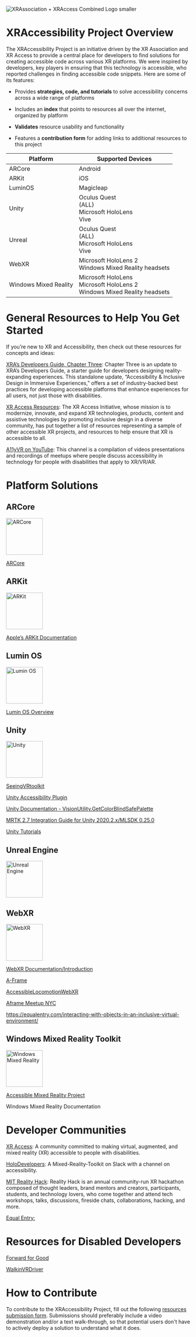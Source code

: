 ![XRAssociation + XRAccess Combined Logo smaller](https://user-images.githubusercontent.com/89936733/137009786-a53cd80a-4f20-4c8c-9f43-aa3ba6bc4e05.png)
# XRAccessibility Project Overview
The XRAccessibility Project is an initiative driven by the XR Association and XR Access to provide a central place for developers to find solutions for creating accessible code across various XR platforms. We were inspired by developers, key players in ensuring that this technology is accessible, who reported challenges in finding accessible code snippets. Here are some of its features:

 - Provides **strategies, code, and tutorials** to solve accessibility
   concerns across a wide range of platforms 

 - Includes an **index** that points to resources all over the internet, organized by platform
   
  - **Validates** resource usability and functionality
 
 - Features a **contribution form** for adding links to additional resources to this project

| Platform              	| Supported Devices                                                            	|
|-----------------------	|------------------------------------------------------------------------------	|
| ARCore                	| Android                                                                      	|
| ARKit                 	| iOS                                                                          	|
| LuminOS               	| Magicleap                                                                    	|
| Unity                 	| Oculus Quest<br>(ALL)<br>Microsoft HoloLens<br>Vive                          	|
| Unreal                	| Oculus Quest<br>(ALL)<br>Microsoft HoloLens<br>Vive                          	|
| WebXR                 	| Microsoft HoloLens 2<br>Windows Mixed Reality headsets                       	|
| Windows Mixed Reality 	| Microsoft HoloLens<br>Microsoft HoloLens 2<br>Windows Mixed Reality headsets 	|



# General Resources to Help You Get Started
If you’re new to XR and Accessibility, then check out these resources for concepts and ideas:

  

[XRA’s Developers Guide, Chapter Three](https://xra.org/research/xra-developers-guide-accessibility-and-inclusive-design/): Chapter Three is an update to XRA’s Developers Guide, a starter guide for developers designing reality-expanding experiences. This standalone update, “Accessibility & Inclusive Design in Immersive Experiences,” offers a set of industry-backed best practices for developing accessible platforms that enhance experiences for all users, not just those with disabilities.
    
[XR Access Resources](http://xraccess.org/resources/): The XR Access Initiative, whose mission is to modernize, innovate, and expand XR technologies, products, content and assistive technologies by promoting inclusive design in a diverse community, has put together a list of resources representing a sample of other accessible XR projects, and resources to help ensure that XR is accessible to all.
    
[A11yVR on YouTube](https://www.youtube.com/channel/UCqhCc1b6Cq69eg-iYeVKOog): This channel is a compilation of videos presentations and recordings of meetups where people discuss accessibility in technology for people with disabilities that apply to XR/VR/AR.  

# Platform Solutions
## ARCore  
<a href="https://developers.google.com/ar"><img src="https://lh5.googleusercontent.com/LUJl3XvZqfOZ_xXXijUpITswTFnl1w8fzRC4VVw3EiCy21uiJvvZftxrr_GvJEGDYjQBhtPCZLH6FQWec2TYHs4pPLVKnOZr4txM4BwsrsWxY-1tF_0YspVvVGS--U9MRoeVwVrH=s0" alt="ARCore" height="100"></a>

[ARCore](https://developers.google.com/ar)

## ARKit

<a href="https://developer.apple.com/augmented-reality/arkit/"><img src="https://lh3.googleusercontent.com/N1pUTIqcv9JUqgpaOCj1REfepYnuWr8z_NxY1scNuBHrTtlXdmxOXdJjKXdyMu-xj9AzfGbr74BXAMbS4q-ZS6GB-SLvXilmx4Othe5Bf8WhJbSuMZAI1wgBp-9ys9sDKf_4iB_5=s0" alt="ARKit" height="100"></a>

[Apple’s ARKit Documentation](https://developer.apple.com/documentation/arkit)

## Lumin OS

<a href="https://developer.magicleap.com/en-us/learn/guides/lumin-os-overview"><img src="https://lh5.googleusercontent.com/DXsv8lzxvge2KjYrjdFGO_fpxNzgcsFFe9I7atY__ArnbSABB-CUJj2TQTNOZk3EveVg90rIEjth5y0Yt2fx6m0cLyzvBvrPvYpqAbZ5mgJOP-ae1lXBGz7JxPv-F7LhgpGvYUp3=s0" alt="Lumin OS" height="100"></a>
  

[Lumin OS Overview](https://developer.magicleap.com/en-us/learn/guides/lumin-os-overview)

## Unity

<a href="https://unity.com/"><img src="https://lh5.googleusercontent.com/-EP7EuF1yeBoIbMEa4GXgbjCS_xmRa5cRvzcGcFoD-duaIwWY1w1am95h8jf9s1iWyymykJBkTCC8yTzVPqg7iIA0QFFHFtSH-oZNJPFfsfYh9hFueBWzbpUroqsk7peri-q7tLw=s0" alt="Unity" height="100"></a>
  

[SeeingVRtoolkit](https://github.com/microsoft/seeingvrtoolkit)

[Unity Accessibility Plugin](https://github.com/mikrima/UnityAccessibilityPlugin)

[Unity Documentation - VisionUtility.GetColorBlindSafePalette](https://docs.unity3d.com/ScriptReference/Accessibility.VisionUtility.GetColorBlindSafePalette.html)

[MRTK 2.7 Integration Guide for Unity 2020.2.x/MLSDK 0.25.0](https://github.com/magicleap/MRTK-MagicLeap)

[Unity Tutorials](https://learn.unity.com/)

  
## Unreal Engine
<a href="https://www.unrealengine.com/en-US/"><img src="https://www.screenskillsireland.ie/wp-content/uploads/2020/06/UE_Logo_Horizontal_Black.png" alt="Unreal Engine" height="100"></a>

## WebXR
<a href="https://immersiveweb.dev/"><img src="https://immersive-web.github.io/webxr-samples/media/logo/webxr-logo.svg" alt="WebXR" height="100"></a>

[WebXR Documentation/Introduction](https://immersiveweb.dev/)

[A-Frame](https://aframe.io/)

[AccessibleLocomotionWebXR](https://github.com/rdub80/aframe-binary-controls)

[Aframe Meetup NYC](https://roland-dubois.github.io/aframe-meetup-nyc/)

https://equalentry.com/interacting-with-objects-in-an-inclusive-virtual-environment/

  

## Windows Mixed Reality Toolkit
<a href="https://docs.microsoft.com/en-us/windows/mixed-reality/mrtk-unity/?view=mrtkunity-2021-05"><img src="https://lh5.googleusercontent.com/n3CzfFes1xQHqpIwhZzBRN6KTI13oF6jcXeejArEOdKcATaOJ3_F97TtpU5u5mENyBxV94HHWvfej4pbytPQMocgwO2ulrH1-a-ckcgkaccSuWnuNKBbMVJy_UwXeWugmQjtt5ec=s0" alt="Windows Mixed Reality" height="100"></a>
  

[Accessible Mixed Reality Project](https://www.microsoft.com/en-us/research/project/accessible-mixed-realityanast/)

Windows Mixed Reality Documentation
  


# Developer Communities

  

[XR Access](https://xraccess.org/): A community committed to making virtual, augmented, and mixed reality (XR) accessible to people with disabilities.

  

[HoloDevelopers](https://holodevelopersslack.azurewebsites.net/): A Mixed-Reality-Toolkit on Slack with a channel on accessibility.

  

[MIT Reality Hack](https://www.mitrealityhack.com/): Reality Hack is an annual community-run XR hackathon composed of thought leaders, brand mentors and creators, participants, students, and technology lovers, who come together and attend tech workshops, talks, discussions, fireside chats, collaborations, hacking, and more.

  

[Equal Entry:](https://equalentry.com/category/ar-vr-xr/)

  
  
  

# Resources for Disabled Developers

  

[Forward for Good](https://www.verizonforwardforgood.com/)

[WalkinVRDriver](https://www.walkinvrdriver.com/)

  

# How to Contribute

  

To contribute to the XRAccessibility Project, fill out the following [resources submission form](https://docs.google.com/forms/d/e/1FAIpQLScpJxyqTgY68ilw9dVAtHpivp2ks4TR7W7szmaC2ytLTFJ3mA/viewform?usp=sf_link).  Submissions should preferably include a video demonstration and/or a text walk-through, so that potential users don't have to actively deploy a solution to understand what it does.
